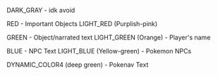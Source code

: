 DARK_GRAY - idk avoid

RED - Important Objects
LIGHT_RED (Purplish-pink)

GREEN - Object/narrated text
LIGHT_GREEN (Orange) - Player's name

BLUE - NPC Text
LIGHT_BLUE (Yellow-green) - Pokemon NPCs

DYNAMIC_COLOR4 (deep green) - Pokenav Text
